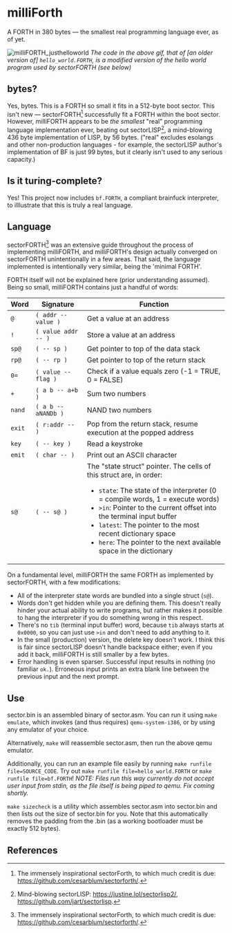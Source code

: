 # milliForth
A FORTH in 380 bytes — the smallest real programming language ever, as of yet.

![milliFORTH_justhelloworld](https://github.com/fuzzballcat/milliForth/assets/57006511/ef3d48cf-1581-4574-8625-8d97b00acaca)
*The code in the above gif, that of \[an older version of\] `hello_world.FORTH`, is a modified version of the hello world program used by sectorFORTH (see below)*

## bytes?

Yes, bytes.  This is a FORTH so small it fits in a 512-byte boot sector.  This isn't new — sectorFORTH[^1] successfully fit a FORTH within the boot sector.  However, milliFORTH appears to be *the smallest* "real" programming language implementation ever, beating out sectorLISP[^2], a mind-blowing 436 byte implementation of LISP, by 56 bytes.  ("real" excludes esolangs and other non-production languages - for example, the sectorLISP author's implementation of BF is just 99 bytes, but it clearly isn't used to any serious capacity.)

## Is it turing-complete?

Yes!  This project now includes `bf.FORTH`, a compliant brainfuck interpreter, to illlustrate that this is truly a real language.

## Language

sectorFORTH[^1] was an extensive guide throughout the process of implementing milliFORTH, and milliFORTH's design actually converged on sectorFORTH unintentionally in a few areas.  That said, the language implemented is intentionally very similar, being the 'minimal FORTH'.

FORTH itself will not be explained here (prior understanding assumed).  Being so small, milliFORTH contains just a handful of words:

| Word | Signature | Function |
| ---- | --------- | -------- |
| `@` | `( addr -- value )` | Get a value at an address |
| `!` | `( value addr -- )` | Store a value at an address |
| `sp@` | `( -- sp )` | Get pointer to top of the data stack |
| `rp@` | `( -- rp )` | Get pointer to top of the return stack |
| `0=` | `( value -- flag )` | Check if a value equals zero (-1 = TRUE, 0 = FALSE) |
| `+` | `( a b -- a+b )` | Sum two numbers |
| `nand` | `( a b -- aNANDb )` | NAND two numbers |
| `exit` | `( r:addr -- )` | Pop from the return stack, resume execution at the popped address |
| `key` | `( -- key )` | Read a keystroke |
| `emit` | `( char -- )` | Print out an ASCII character |
| `s@` | `( -- s@ )` | The "state struct" pointer.  The cells of this struct are, in order: <ul><li>`state`: The state of the interpreter (0 = compile words, 1 = execute words)</li><li>`>in`: Pointer to the current offset into the terminal input buffer</li><li>`latest`: The pointer to the most recent dictionary space</li><li>`here`: The pointer to the next available space in the dictionary</li></ul> |

On a fundamental level, milliFORTH the same FORTH as implemented by sectorFORTH, with a few modifications:

- All of the interpreter state words are bundled into a single struct (`s@`).
- Words don't get hidden while you are defining them.  This doesn't really hinder your actual ability to write programs, but rather makes it possible to hang the interpreter if you do something wrong in this respect.
- There's no `tib` (terminal input buffer) word, because `tib` always starts at `0x0000`, so you can just use `>in` and don't need to add anything to it.
- In the small (production) version, the delete key doesn't work.  I think this is fair since sectorLISP doesn't handle backspace either; even if you add it back, milliFORTH is still smaller by a few bytes.
- Error handling is even sparser.  Successful input results in nothing (no familiar `ok.`).  Erroneous input prints an extra blank line between the previous input and the next prompt.

## Use

sector.bin is an assembled binary of sector.asm.  You can run it using `make emulate`, which invokes (and thus requires) `qemu-system-i386`, or by using any emulator of your choice.

Alternatively, `make` will reassemble sector.asm, then run the above qemu emulator.

Additionally, you can run an example file easily by running `make runfile file=SOURCE_CODE`.  Try out `make runfile file=hello_world.FORTH` or `make runfile file=bf.FORTH`!  *NOTE: Files run this way currently do not accept user input from stdin, as the file itself is being piped to qemu.  Fix coming shortly.*

`make sizecheck` is a utility which assembles sector.asm into sector.bin and then lists out the size of sector.bin for you.  Note that this automatically removes the padding from the .bin (as a working bootloader must be exactly 512 bytes).

## References
[^1]: The immensely inspirational sectorForth, to which much credit is due: https://github.com/cesarblum/sectorforth/.
[^2]: Mind-blowing sectorLISP: https://justine.lol/sectorlisp2/, https://github.com/jart/sectorlisp.
